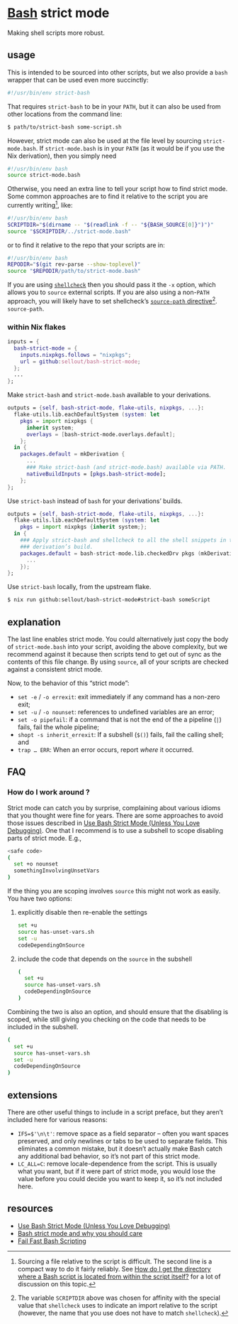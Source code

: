 # [Bash](https://www.gnu.org/software/bash/) strict mode

Making shell scripts more robust.

## usage

This is intended to be sourced into other scripts, but we also provide a `bash` wrapper that can be used even more succinctly:

```bash
#!/usr/bin/env strict-bash
```

That requires `strict-bash` to be in your `PATH`, but it can also be used from other locations from the command line:

```bash
$ path/to/strict-bash some-script.sh
```

However, strict mode can also be used at the file level by sourcing `strict-mode.bash`. If `strict-mode.bash` is in your `PATH` (as it would be if you use the Nix derivation), then you simply need

```bash
#!/usr/bin/env bash
source strict-mode.bash
```

Otherwise, you need an extra line to tell your script how to find strict mode. Some common approaches are to find it relative to the script you are currently writing[^1], like:

```bash
#!/usr/bin/env bash
SCRIPTDIR="$(dirname -- "$(readlink -f -- "${BASH_SOURCE[0]}")")"
source "$SCRIPTDIR/../strict-mode.bash"
```

or to find it relative to the repo that your scripts are in:

```bash
#!/usr/bin/env bash
REPODIR="$(git rev-parse --show-toplevel)"
source "$REPODIR/path/to/strict-mode.bash"
```

If you are using [`shellcheck`](https://www.shellcheck.net/) then you should
pass it the `-x` option, which allows you to `source` external scripts. If you
are also using a non-`PATH` approach, you will likely have to set shellcheck’s
[`source-path` directive](https://www.shellcheck.net/wiki/Directive)[^2].
`source-path`.

### within Nix flakes

```nix
inputs = {
  bash-strict-mode = {
    inputs.nixpkgs.follows = "nixpkgs";
    url = github:sellout/bash-strict-mode;
  };
  ...
};
```

Make `strict-bash` and `strict-mode.bash` available to your derivations.

```nix
outputs = {self, bash-strict-mode, flake-utils, nixpkgs, ...}:
  flake-utils.lib.eachDefaultSystem (system: let
    pkgs = import nixpkgs {
      inherit system;
      overlays = [bash-strict-mode.overlays.default];
    };
  in {
    packages.default = mkDerivation {
      ...
      ### Make strict-bash (and strict-mode.bash) available via PATH.
      nativeBuildInputs = [pkgs.bash-strict-mode];
    };
};
```

Use `strict-bash` instead of `bash` for your derivations’ builds.

```nix
outputs = {self, bash-strict-mode, flake-utils, nixpkgs, ...}:
  flake-utils.lib.eachDefaultSystem (system: let
    pkgs = import nixpkgs {inherit system;};
  in {
    ### Apply strict-bash and shellcheck to all the shell snippets in the
    ### derivation’s build.
    packages.default = bash-strict-mode.lib.checkedDrv pkgs (mkDerivation {
      ...
    });
};
```

Use `strict-bash` locally, from the upstream flake.

```bash
$ nix run github:sellout/bash-strict-mode#strict-bash someScript
```

## explanation

The last line enables strict mode. You could alternatively just copy the body of
`strict-mode.bash` into your script, avoiding the above complexity, but we
recommend against it because then scripts tend to get out of sync as the
contents of this file change. By using `source`, all of your scripts are checked
against a consistent strict mode.

Now, to the behavior of this “strict mode”:

- `set -e` / `-o errexit`: exit immediately if any command has a non-zero exit;
- `set -u` / `-o nounset`: references to undefined variables are an error;
- `set -o pipefail`: if a command that is not the end of the a pipeline (`|`)
  fails, fail the whole pipeline;
- `shopt -s inherit_errexit`: If a subshell (`$()`) fails, fail the calling
  shell; and
- `trap … ERR`: When an error occurs, report _where_ it occurred.

## FAQ

### How do I work around <some failure>?

Strict mode can catch you by surprise, complaining about various idioms that you thought were fine for years. There are some approaches to avoid those issues described in [Use Bash Strict Mode (Unless You Love Debugging)](http://redsymbol.net/articles/unofficial-bash-strict-mode/#issues-and-solutions). One that I recommend is to use a subshell to scope disabling parts of strict mode. E.g.,

```bash
<safe code>
(
  set +o nounset
  somethingInvolvingUnsetVars
)
```

If the thing you are scoping involves `source` this might not work as easily. You have two options:

1. explicitly disable then re-enable the settings

   ```bash
   set +u
   source has-unset-vars.sh
   set -u
   codeDependingOnSource
   ```

2. include the code that depends on the `source` in the subshell

   ```bash
   (
     set +u
     source has-unset-vars.sh
     codeDependingOnSource
   )
   ```

Combining the two is also an option, and should ensure that the disabling is scoped, while still giving you checking on the code that needs to be included in the subshell.

```bash
(
  set +u
  source has-unset-vars.sh
  set -u
  codeDependingOnSource
)
```

## extensions

There are other useful things to include in a script preface, but they
aren’t included here for various reasons:

- `IFS=$'\n\t'`: remove space as a field separator – often you want spaces
  preserved, and only newlines or tabs to be used to separate fields. This
  eliminates a common mistake, but it doesn’t actually make Bash catch any
  additional bad behavior, so it’s not part of this strict mode.
- `LC_ALL=C`: remove locale-dependence from the script. This is usually what
  you want, but if it were part of strict mode, you would lose the value
  before you could decide you want to keep it, so it’s not included here.

## resources

- [Use Bash Strict Mode (Unless You Love Debugging)](http://redsymbol.net/articles/unofficial-bash-strict-mode/)
- [Bash strict mode and why you should care](https://olivergondza.github.io/2019/10/01/bash-strict-mode.html)
- [Fail Fast Bash Scripting](https://dougrichardson.us/notes/fail-fast-bash-scripting.html)

[^1]:
    Sourcing a file relative to the script is difficult. The second line is a
    compact way to do it fairly reliably. See [How do I get the directory where
    a Bash script is located from within the script
    itself?](https://stackoverflow.com/questions/59895) for a lot of discussion
    on this topic.

[^2]:
    The variable `SCRIPTDIR` above was chosen for affinity with the special
    value that `shellcheck` uses to indicate an import relative to the script
    (however, the name that you use does not have to match `shellcheck`).
